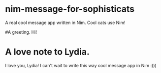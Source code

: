 # nim-message-for-sophisticats
A real cool message app written in Nim. Cool cats use Nim!

#A greeting.
Hi!

# A love note to Lydia.
I love you, Lydia! I can't wait to write this way cool message app in Nim :)))
